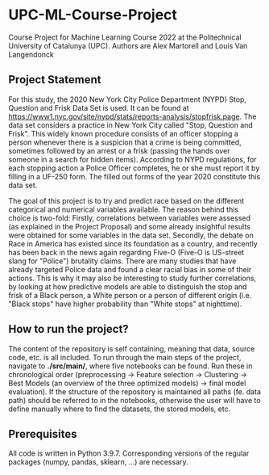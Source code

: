 # UPC-ML-Course-Project
Course Project for Machine Learning Course 2022 at the Politechnical University of Catalunya (UPC). Authors are Alex Martorell and Louis Van Langendonck

## Project Statement
For this study, the 2020 New York City Police Department (NYPD) Stop, Question and Frisk Data Set is used. It can be found at https://www1.nyc.gov/site/nypd/stats/reports-analysis/stopfrisk.page. The data set considers a practice in New York City called "Stop, Question and Frisk". This widely known procedure consists of an officer stopping a person whenever there is a suspicion that a crime is being committed, sometimes followed by an arrest or a frisk (passing the hands over someone in a search for hidden items). According to NYPD regulations, for each stopping action a Police Officer completes, he or she must report it by filling in a UF-250 form. The filled out forms of the year 2020 constitute this data set. 

The goal of this project is to try and predict race based on the different categorical and numerical variables available. The reason behind this choice is two-fold: Firstly, correlations between variables were assessed (as explained in the Project Proposal) and some already insightful results were obtained for some variables in the data set. Secondly, the debate on Race in America has existed since its foundation as a country, and recently has been back in the news again regarding Five-O (Five-O is US-street slang for "Police") brutality claims. There are many studies that have already targeted Police data and found a clear racial bias in some of their actions. This is why it may also be interesting to study further correlations, by looking at how predictive models are able to distinguish the stop and frisk of a Black person, a White person or a person of different origin (i.e. "Black stops" have higher probability than "White stops" at nighttime).

## How to run the project? 
The content of the repository is self containing, meaning that data, source code, etc. is all included. To run through the main steps of the project, navigate to **./src/main/**, where five notebooks can be found. Run these in chronological order (preprocessing -> Feature selection -> Clustering -> Best Models (an overview of the three optimized models) -> final model evaluation). If the structure of the repository is maintained all paths (fe. data path) should be referred to in the notebooks, otherwise the user will have to define manually where to find the datasets, the stored models, etc. 

## Prerequisites
All code is written in Python 3.9.7. Corresponding versions of the regular packages (numpy, pandas, sklearn, ...) are necessary. 
